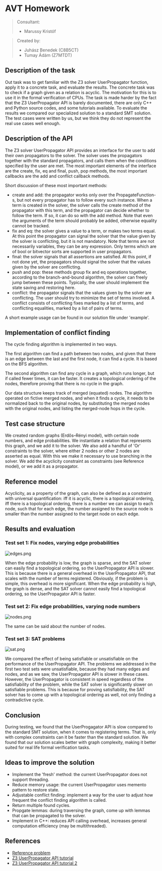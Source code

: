# AVT Homework

> Consultant:
> - Marussy Kristóf

> Created by:
> - Juhász Benedek (C8B5CT)
> - Tumay Ádám (Z7MTDT)

## Description of the task

Out task was to get familiar with the Z3 solver UserPropagator function, apply it to a concrete task, and evaluate the
results.
The concrete task was to check if a graph given as a relation is acyclic.
The motivation for this is to use it in the formal verification of CPUs.
The task is made harder by the fact that the Z3 UserPropagator API is barely documented, there are only C++ and Python
source
codes, and some tutorials available.
To evaluate the results we compared our specialized solution to a standard SMT solution.
The test cases were written by us, but we think they do not represent the real use cases well enough.

## Description of the API

The Z3 solver UserPropagator API provides an interface for the user to add their own propagators to the solver.
The solver uses the propagators together with the standard propagators, and calls them when the conditions specified by
the user are met.
The most important elements of the interface are the create, fix, eq and final, push, pop methods, the most important
callbacks are the add and conflict callback methods.

Short discussion of these most important methods:

- create and add: the propagator works only over the PropagateFunction-s, but not every propagator has to follow every
  such
  instance. When a term is created in the solver, the solver calls the create method of the propagator with this term,
  and the propagator can decide whether to follow the term. If so, it can do so with the add method. Note that even the
  arguments of the term should probably be added, otherwise equality cannot be tracked.
- fix and eq: the solver gives a value to a term, or makes two terms equal. At this point the propagator can signal the
  solver that the value given by the solver is conflicting, but it is not mandatory. Note that terms are not necessarily
  variables, they can be any expression. Only terms which are of bool or bitvector
  sorts are supported in user propagators.
- final: the solver signals that all assertions are satisfied. At this point, if not done yet, the propagators should
  signal the solver that the values given by the solver are conflicting.
- push and pop: these methods group fix and eq operations together, according to the branch-and-bound algorithm, the
  solver can freely jump between these points. Typically, the user should implement the state saving and restoring here.
- conflict: the propagator signals that the values given by the solver are conflicting. The user should try to
  minimize the set of terms involved. A conflict consists of conflicting fixes marked by a list of terms, and
  conflicting equalities, marked by a list of pairs of terms.

A short example usage can be found in our solution file under 'example'.

## Implementation of conflict finding

The cycle finding algorithm is implemented in two ways.

The first algorithm can find a path between two nodes, and given that there is an edge between the last and the first
node, it can find a cycle. It is based on the BFS algorithm.

The second algorithm can find any cycle in a graph, which runs longer, but if called fewer times, it can be faster. It
creates a topological ordering of the nodes, therefore proving that there is no cycle in the graph.

Our data structure keeps track of merged (equated) nodes. The algorithm operated on fictive merged nodes, and when it
finds a cycle, it needs to be normalized back to the original nodes, by substituting the merged nodes with the original
nodes, and listing the merged-node hops in the cycle.

## Test case structure

We created random graphs (Erdős–Rényi model), with certain node numbers, and edge probabilities.
We instantiate a relation that represents this graph, and we add it to the solver.
We also add a handful of 'Or' constraints to the solver, where either 2 nodes or other 2 nodes are asserted as equal.
With this we make it necessary to use branching in the solver.
We add the acyclicity constraint as constraints (see Reference model), or we add it as a propagator.

## Reference model

Acyclicity, as a property of the graph, can also be defined as a constraint with universal quantification:
iff it is acyclic, there is a topological ordering,
iff there is a topological ordering, there is a number we can assign to each node, such that for each edge, the number
assigned to the source node is smaller than the number assigned to the target node on each edge.

## Results and evaluation

### Test set 1: Fix nodes, varying edge probabilities

![edges.png](edges.png)

When the edge probability is low, the graph is sparse, and the SAT solver can easily find a topological ordering, so the
UserPropagator API is slower.
This is because there is a general overhead in the UserPropagator API, that scales with the number of terms registered.
Obviously, if the problem is simple, this overhead is more significant.
When the edge probability is high, the graph is dense, and the SAT solver cannot easily find a topological ordering, so
the UserPropagator API is faster.

### Test set 2: Fix edge probabilities, varying node numbers

![nodes.png](nodes.png)

The same can be said about the number of nodes.

### Test set 3: SAT problems

![sat.png](sat.png)

We compared the effect of being satisfiable or unsatisfiable on the performance of the UserPropagator API.
The problems we addressed in the first two test sets were unsatisfiable, because they had many edges and nodes,
and as we saw, the UserPropagator API is slower in these cases.
However, the UserPropagator is consistent in speed regardless of the satisfiability of the problem, while the SAT solver
is significantly slower on satisfiable problems.
This is because for proving satisfiability, the SAT solver has to come up with a topological ordering as well, not only
finding a contradictive cycle.

## Conclusion

During testing, we found that the UserProgagator API is slow compared to the standard SMT solution, when it comes to
registering terms. That is, only with complex constraints can it be faster than the standard solution.
We found that our solution scales better with graph complexity, making it better suited for real life formal
verification tasks.

## Ideas to improve the solution

- Implement the 'fresh' method: the current UserPropagator does not support threading.
- Reduce memory usage: the current UserPropagator uses memento pattern to restore state.
- Adjustable conflict finding: implement a way for the user to adjust how frequent the conflict finding algorithm is
  called.
- Return multiple found cycles.
- Propgate lemmas: during traversing the graph, come up with lemmas that can be propagated to the solver.
- Implement in C++: reduces API calling overhead, increases general computation efficiency (may be multithreaded).

## References


- [Reference problem](https://dl.acm.org/doi/pdf/10.1145/3563292)
- [Z3 UserPropagator API tutorial](https://microsoft.github.io/z3guide/programming/Example%20Programs/User%20Propagator/)
- [Z3 UserPropagator API tutorial 2](https://theory.stanford.edu/~nikolaj/programmingz3.html)
